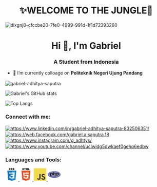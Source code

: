 <h1 align="center"> ✨WELCOME TO THE JUNGLE🌠 </h1>

![dixgnj8-cfccbe20-7fe0-4999-991d-1f1d72393260](https://github.com/user-attachments/assets/9d1e5d9c-dcab-4ac3-8430-ada42bcc3f27)

<h1 align="center"> Hi 👋, I'm Gabriel </h1>
<h3 align="center"> A Student from Indonesia </h3>

- 🔭 I’m currently colloage on **Politeknik Negeri Ujung Pandang**

<p><img align="center" src="https://github-readme-streak-stats.herokuapp.com/?user=gabriel-adhitya-saputra&" alt="gabriel-adhitya-saputra" /></p>

![Gabriel's GitHub stats](https://github-readme-stats.vercel.app/api?username=gabriel-adhitya-saputra&show_icons=true&theme=cobalt)

![Top Langs](https://github-readme-stats.vercel.app/api/top-langs/?username=gabriel-adhitya-saputra&layout=compact)

<h3 align="left">Connect with me:</h3>
<p align="left">
<a href="https://linkedin.com/in/https://www.linkedin.com/in/gabriel-adhitya-saputra-832506351/" target="blank"><img align="center" src="https://raw.githubusercontent.com/rahuldkjain/github-profile-readme-generator/master/src/images/icons/Social/linked-in-alt.svg" alt="https://www.linkedin.com/in/gabriel-adhitya-saputra-832506351/" height="30" width="40" /></a>
<a href="https://fb.com/https://web.facebook.com/gabriel.a.saputra.18" target="blank"><img align="center" src="https://raw.githubusercontent.com/rahuldkjain/github-profile-readme-generator/master/src/images/icons/Social/facebook.svg" alt="https://web.facebook.com/gabriel.a.saputra.18" height="30" width="40" /></a>
<a href="https://instagram.com/https://www.instagram.com/g_adhtys/" target="blank"><img align="center" src="https://raw.githubusercontent.com/rahuldkjain/github-profile-readme-generator/master/src/images/icons/Social/instagram.svg" alt="https://www.instagram.com/g_adhtys/" height="30" width="40" /></a>
<a href="https://www.youtube.com/c/https://www.youtube.com/channel/uclwjdg5dwkaef0gehp6edbw" target="blank"><img align="center" src="https://raw.githubusercontent.com/rahuldkjain/github-profile-readme-generator/master/src/images/icons/Social/youtube.svg" alt="https://www.youtube.com/channel/uclwjdg5dwkaef0gehp6edbw" height="30" width="40" /></a>
</p>

<h3 align="left">Languages and Tools:</h3>
<p align="left"> <a href="https://www.w3schools.com/css/" target="_blank" rel="noreferrer"> <img src="https://raw.githubusercontent.com/devicons/devicon/master/icons/css3/css3-original-wordmark.svg" alt="css3" width="40" height="40"/> </a> <a href="https://www.w3.org/html/" target="_blank" rel="noreferrer"> <img src="https://raw.githubusercontent.com/devicons/devicon/master/icons/html5/html5-original-wordmark.svg" alt="html5" width="40" height="40"/> </a> <a href="https://developer.mozilla.org/en-US/docs/Web/JavaScript" target="_blank" rel="noreferrer"> <img src="https://raw.githubusercontent.com/devicons/devicon/master/icons/javascript/javascript-original.svg" alt="javascript" width="40" height="40"/> </a> <a href="https://www.php.net" target="_blank" rel="noreferrer"> <img src="https://raw.githubusercontent.com/devicons/devicon/master/icons/php/php-original.svg" alt="php" width="40" height="40"/> </a> </p>

